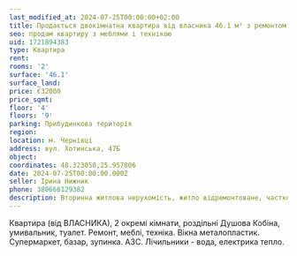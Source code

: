 ```yaml
---
last_modified_at: 2024-07-25T00:00:00+02:00
title: Продається двокімнатна квартира від власника 46.1 м² з ремонтом на Хотинська
seo: продам квартиру з меблями і технікою
uid: 1721894383
type: Квартира
rent:
rooms: '2'
surface: '46.1'
surface_land:
price: €32000
price_sqmt:
floor: '4'
floors: '9'
parking: Прибудинкова територія
region:
location: м. Чернівці
address: вул. Хотинська, 47Б
object:
coordinates: 48.323050,25.957806
date: 2024-07-25T00:00:00.000Z
seller: Ірина Нижник
phone: 380666129382
description: Вторинна житлова нерухомість, житло відремонтоване, частково з меблями і технікою, придатне і готове для проживання
---
```


Квартира (від ВЛАСНИКА), 2 окремі кімнати, роздільні Душова Кобіна, умивальник, туалет. Ремонт, меблі, техніка. Вікна металопластик. Супермаркет, базар, зупинка. АЗС. Лічильники - вода, електрика тепло.
